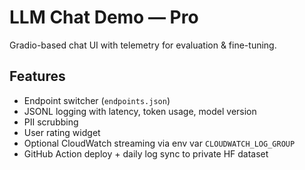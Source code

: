# LLM Chat Demo — Pro

Gradio-based chat UI with telemetry for evaluation & fine-tuning.

## Features
- Endpoint switcher (`endpoints.json`)
- JSONL logging with latency, token usage, model version
- PII scrubbing
- User rating widget
- Optional CloudWatch streaming via env var `CLOUDWATCH_LOG_GROUP`
- GitHub Action deploy + daily log sync to private HF dataset
